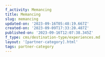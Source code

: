 ```yaml
---
f_activity: Memancing
title: Memancing
slug: memancing
updated-on: '2023-09-16T05:48:19.667Z'
created-on: '2023-09-09T17:33:20.487Z'
published-on: '2023-09-16T12:07:38.345Z'
f_type: cms/destination-type/experiences.md
layout: '[partner-category].html'
tags: partner-category
---
```



